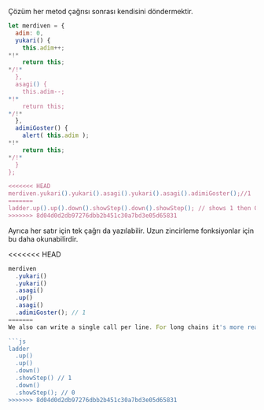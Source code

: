 Çözüm her metod çağrısı sonrası kendisini döndermektir.

```js run
let merdiven = {
  adim: 0,
  yukari() {
    this.adim++;
*!*
    return this;
*/!*
  },
  asagi() {
    this.adim--;
*!*
    return this;
*/!*
  },
  adimiGoster() {
    alert( this.adim );
*!*
    return this;
*/!*
  }
};

<<<<<<< HEAD
merdiven.yukari().yukari().asagi().yukari().asagi().adimiGoster();//1
=======
ladder.up().up().down().showStep().down().showStep(); // shows 1 then 0
>>>>>>> 8d04d0d2db97276dbb2b451c30a7bd3e05d65831
```
Ayrıca her satır için tek çağrı da yazılabilir. Uzun zincirleme fonksiyonlar için bu daha okunabilirdir.

<<<<<<< HEAD
```js 
merdiven
  .yukari()
  .yukari()
  .asagi()
  .up()
  .asagi()
  .adimiGoster(); // 1
=======
We also can write a single call per line. For long chains it's more readable:

```js
ladder
  .up()
  .up()
  .down()
  .showStep() // 1
  .down()
  .showStep(); // 0
>>>>>>> 8d04d0d2db97276dbb2b451c30a7bd3e05d65831
```
